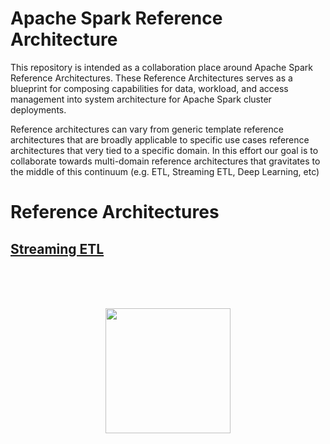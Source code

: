 Apache Spark Reference Architecture
===================================

This repository is intended as a collaboration place around Apache Spark Reference Architectures.
These Reference Architectures serves as a blueprint for composing capabilities for data, workload,
and access management into system architecture for Apache Spark cluster deployments.

Reference architectures can vary from generic template reference architectures that are broadly applicable
to specific use cases reference architectures that very tied to a specific domain. In this effort our goal
is to collaborate towards multi-domain reference architectures that gravitates to the middle of this continuum
(e.g. ETL, Streaming ETL, Deep Learning, etc)


Reference Architectures
========================


[Streaming ETL](./streaming-etl/README.md)
------------------------------------------



<br/><br/><br/>
<p align="center">
   <img src="http://cucsa.org.uk/wp-content/uploads/2015/10/Work_In_Progress.png" width="200" height="200">
</p>

